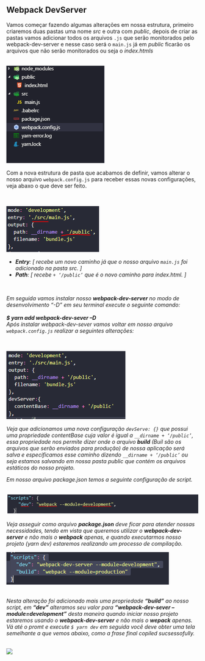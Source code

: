 ## Webpack DevServer 

<div>
  <p>Vamos começar fazendo algumas alterações em nossa estrutura, primeiro criaremos duas pastas uma nome <i><em>src</em></i> e outra com <i><em>public</em></i>, depois de criar as pastas vamos adicionar todos os arquivos <code>.js</code> que serão monitorados pelo webpack-dev-server e nesse caso será o <code>main.js</code> já em <i>public</i> ficarão os arquivos que não serão monitorados ou seja o <i>index.htmls</i> </p><br>

  <img src="../assets/webpack-dev-server-00.PNG" alt="Estrutura de pastas" >    
</div>

<div>
  <p>Com a nova estrutura de pasta que acabamos de definir, vamos alterar o nosso arquivo <code>webpack.config.js</code> para receber essas novas configurações, veja abaxo o que deve ser feito.</p> <br>

  <img src="../assets/webpack-dev-server-01.PNG" alt="Configurnado webpack-dev-server" ><br>
  
  <ul>
    <li><b><em>Entry<em></b>: [ <em><i>recebe um novo caminho já que o nosso arquivo <code>main.js</code> foi adicionado na pasta src.</i></em> ]</li>
    <li><b><em>Path</em></b>: [<em><i> recebe <code>+ ‘/public’</code> que é o novo caminho para index.html.</i></em> ]</li>
  </ul><br>
  
  <p>Em seguida vamos instalar nosso <b><em>webpack-dev-server</em></b> no modo de desenvolvimento <i>“-D”</i> em seu terminal execute o seguinte comando:<br><br>
  <b><em> $ yarn add webpack-dev-sever –D</em></b><br>
  Após instalar webpack-dev-sever vamos voltar em nosso arquivo <code>webpack.config.js</code> realizar a seguintes alterações:
  </p><br>

  <img src="../assets/webpack-dev-server-02.PNG" alt="Configurando webpack-dev-server contentBase" ><br>

  <p>Veja que adicionamos uma nova configuração <code>devServe: {}</code> que possui uma propriedade contentBase cuja valor é igual a <code>__dirname + ‘/public’</code>, essa propriedade nos permite dizer onde o arquivo <b>build</b> (Buil são os arquivos que serão enviados para produção) de nossa aplicação será salva e especificamos esse caminho dizendo <code>__dirname + ‘/public’</code> ou seja estamos salvando em nossa pasta <i>public</i> que contém os arquivos estáticos do nosso projeto.</p>
</div>

<div>
  <p>Em nosso arquivo package.json temos a seguinte configuração de script.</p><br>
  <img src="../assets/webpack-dev-server-03.PNG" ><br>

  <p>Veja asseguir como arquivo <b>package.json</b> deve ficar para atender nossas necessidades, tendo em vista que queremos utilizar o <b>webpack-dev-server</b> e não mais o <b>webpack</b> apenas, e quando executarmos nosso projeto (yarn dev) estaremos realizando um processo de compilação.</p>

  <img src="../assets/webpack-dev-server-04.PNG"><br><br>

  <p>Nesta alteração foi adicionado mais uma propriedade <b><i>“build”</i></b> ao nosso script, em <b><i>“dev”</i></b> alteramos seu valor para <b><i>“webpack-dev-sever –module=development”</i></b> desta maneira quando iniciar nosso projeto estaremos usando o <b>webpack-dev-server</b> e não mais o <b>wepack</b> apenas. Vá até o promt e execute <code>$ yarn dev</code> em seguida você deve obter uma tela semelhante a que vemos abaixo, como a frase final <em>copiled sucsessofully.</em> </p><br>

  <img src="webpack-dev-server-05.PNG" >
</div>